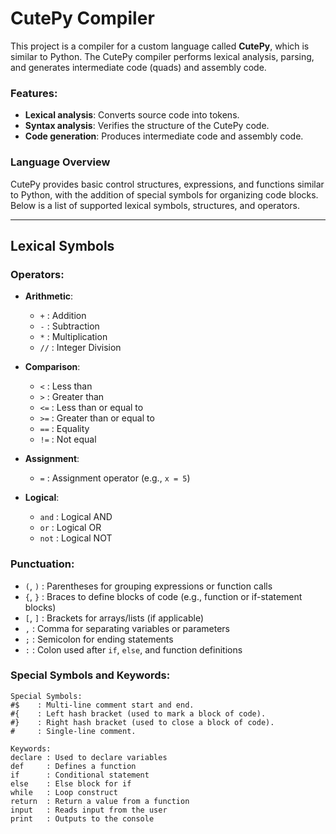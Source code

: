 # CutePy Compiler

This project is a compiler for a custom language called **CutePy**, which is similar to Python. The CutePy compiler performs lexical analysis, parsing, and generates intermediate code (quads) and assembly code.

### Features:
- **Lexical analysis**: Converts source code into tokens.
- **Syntax analysis**: Verifies the structure of the CutePy code.
- **Code generation**: Produces intermediate code and assembly code.

### Language Overview

CutePy provides basic control structures, expressions, and functions similar to Python, with the addition of special symbols for organizing code blocks. Below is a list of supported lexical symbols, structures, and operators.

---

## Lexical Symbols

### **Operators**:

- **Arithmetic**:
  - `+` : Addition
  - `-` : Subtraction
  - `*` : Multiplication
  - `//` : Integer Division

- **Comparison**:
  - `<`  : Less than
  - `>`  : Greater than
  - `<=` : Less than or equal to
  - `>=` : Greater than or equal to
  - `==` : Equality
  - `!=` : Not equal

- **Assignment**:
  - `=` : Assignment operator (e.g., `x = 5`)

- **Logical**:
  - `and` : Logical AND
  - `or`  : Logical OR
  - `not` : Logical NOT

### **Punctuation**:

- `(`, `)` : Parentheses for grouping expressions or function calls
- `{`, `}` : Braces to define blocks of code (e.g., function or if-statement blocks)
- `[`, `]` : Brackets for arrays/lists (if applicable)
- `,`      : Comma for separating variables or parameters
- `;`      : Semicolon for ending statements
- `:`      : Colon used after `if`, `else`, and function definitions

### **Special Symbols and Keywords**:

```plaintext
Special Symbols:
#$    : Multi-line comment start and end.
#{    : Left hash bracket (used to mark a block of code).
#}    : Right hash bracket (used to close a block of code).
#     : Single-line comment.

Keywords:
declare : Used to declare variables
def     : Defines a function
if      : Conditional statement
else    : Else block for if
while   : Loop construct
return  : Return a value from a function
input   : Reads input from the user
print   : Outputs to the console

